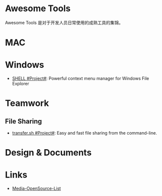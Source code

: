 # Awesome Tools

Awesome Tools 是对于开发人员日常使用的成熟工具的集锦。

# MAC

# Windows

- [SHELL #Project#](https://nilesoft.org/): Powerful context menu manager for Windows File Explorer

# Teamwork

## File Sharing

- [transfer.sh #Project#](https://github.com/dutchcoders/transfer.sh): Easy and fast file sharing from the command-line.

# Design & Documents

# Links

- [Media-OpenSource-List]()
